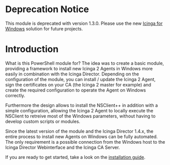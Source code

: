 Deprecation Notice
===

This module is deprecated with version 1.3.0. Please use the new [Icinga for Windows](https://icinga.com/docs/windows/latest/) solution for future projects.

Introduction
==============

What is this PowerShell module for? The idea was to create a basic module, providing a framework to 
install new Icinga 2 Agents in Windows more easily in combination with the Icinga Director.
Depending on the configuration of the module, you can install / update the Icinga 2 Agent, sign the 
certificates on your CA (the Icinga 2 master for example) and create the required configuration to 
operate the Agent on Windows correctly.

Furthermore the design allows to install the NSClient++ in addition with a simple configuration, allowing 
the Icinga 2 Agent to locally execute the NSClient to retreive most of the Windows parameters, without 
having to develop custom scripts or modules.

Since the latest version of the module and the Icinga Director 1.4.x, the entire process to install new 
Agents on Windows can be fully automated. The only requirement is a possible connection from the Windows 
host to the Icinga Director Webinterface and the Icinga CA Server.

If you are ready to get started, take a look on the [installation guide](02-Installation.md).
